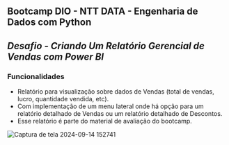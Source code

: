## Bootcamp DIO - NTT DATA - Engenharia de Dados com Python

## *Desafio - Criando Um Relatório Gerencial de Vendas com Power BI*


### Funcionalidades

- Relatório para visualização sobre dados de Vendas (total de vendas, lucro, quantidade vendida, etc).
- Com implementação de um menu lateral onde há opção para um relatório detalhado de Vendas ou um relatório detalhado de Descontos.
- Esse relatório é parte do material de avaliação do bootcamp.
  
![Captura de tela 2024-09-14 152741](https://github.com/user-attachments/assets/6e18635d-eab9-46b7-b92a-0872404fd8fb)
